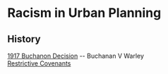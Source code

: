 # Racism in Urban Planning


## History

[1917 Buchanon Decision](104_Buchanan_V_Warley_1917.md) -- Buchanan V Warley   
[Restrictive Covenants](47_Racial_Covenants_a_Workaround.md)   
